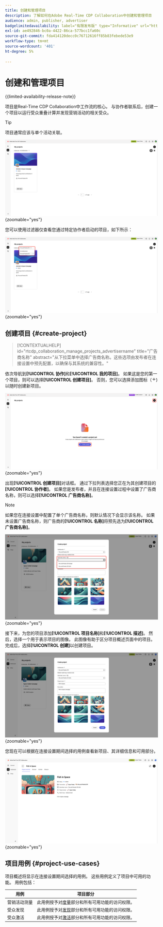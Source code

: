 ```yaml
---
title: 创建和管理项目
description: 了解如何在Adobe Real-Time CDP Collaboration中创建和管理项目
audience: admin, publisher, advertiser
badgelimitedavailability: label="有限发布版" type="Informative" url="https://helpx.adobe.com/legal/product-descriptions/real-time-customer-data-platform-collaboration.html newtab=true"
exl-id: ae492846-bc0a-4422-86ca-577bcc1fa60c
source-git-commit: fda414120decc0c76712616ff85b83febede53e9
workflow-type: tm+mt
source-wordcount: '401'
ht-degree: 5%

---
```


# 创建和管理项目

{{limited-availability-release-note}}

项目是Real-Time CDP Collaboration中工作流的核心。 与协作者联系后，创建一个项目以运行受众重叠计算并发现营销活动的相关受众。

>[!TIP]
>
>项目通常应该与单个活动关联。

![显示当前所有项目的协作仪表板。](/help/assets/collaborate/manage-view-projects/projects-overview-page.png){zoomable="yes"}

您可以使用过滤器仅查看您通过特定协作者启动的项目，如下所示：

![使用单个协作者筛选的项目视图。](/help/assets/collaborate/manage-view-projects/filtered-project-view.png){zoomable="yes"}

## 创建项目 {#create-project}

>[!CONTEXTUALHELP]
>id="rtcdp_collaboration_manage_projects_advertisername"
>title="广告商名称"
>abstract="从下拉菜单中选择广告商名称。这些选项由发布者在连接设置中预先配置，以确保与其系统的兼容性。"

依次导航到&#x200B;**[!UICONTROL 协作]**&#x200B;和&#x200B;**[!UICONTROL 我的项目]**。 如果这是您的第一个项目，则可以选择&#x200B;**[!UICONTROL 创建项目]**。 否则，您可以选择添加图标（![添加图标）。](/help/assets/icons/plus.png))以随时创建新项目。

![选择加号或创建项目以设置新项目。](/help/assets/collaborate/manage-view-projects/create-project.png){zoomable="yes"}

出现&#x200B;**[!UICONTROL 创建项目]**&#x200B;对话框。 通过下拉列表选择您正在为其创建项目的&#x200B;**[!UICONTROL 协作者]**。 如果您是发布者，并且在连接设置过程中设置了广告商名称，则可以选择&#x200B;**[!UICONTROL 广告商名称]**。

>[!NOTE]
>
> 如果您在连接设置中配置了单个广告商名称，则默认情况下会显示该名称。 如果未设置广告商名称，则广告商的&#x200B;**[!UICONTROL 名称]**&#x200B;将预先选为&#x200B;**[!UICONTROL 广告商名称]**。

![选定协作者并突出显示广告商名称的“创建项目”对话框。](/help/assets/collaborate/manage-view-projects/create-project-advertiser-names.png){zoomable="yes"}

接下来，为您的项目添加&#x200B;**[!UICONTROL 项目名称]**&#x200B;和&#x200B;**[!UICONTROL 描述]**。 然后，选择一个用于表示项目的图像。 此图像有助于区分项目概述页面中的项目。 完成后，选择&#x200B;**[!UICONTROL 创建]**&#x200B;以创建项目。

![设置新项目所需的选项](/help/assets/collaborate/manage-view-projects/create-project-required-info.png){zoomable="yes"}

您现在可以根据在连接设置期间选择的用例查看新项目、其详细信息和可用部分。

![项目概述工作区。](/help/assets/collaborate/manage-view-projects/project-overview.png){zoomable="yes"}

## 项目用例 {#project-use-cases}

项目概述将显示在连接设置期间选择的用例。 这些用例定义了项目中可用的功能。 用例包括：

| 用例 | 项目部分 |
| --- | --- |
| 营销活动测量 | 此用例授予对[度量](/help/guide/collaborate/measure.md)部分和所有可用功能的访问权限。 |
| 受众发现 | 此用例授予对[发现](/help/guide/collaborate/discover.md)部分和所有可用功能的访问权限。 |
| 受众激活 | 此用例授予对[激活](/help/guide/collaborate/activate.md)部分和所有可用功能的访问权限。 |
